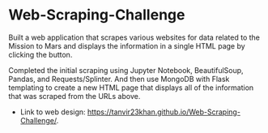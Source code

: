 # Web-Scraping-Challenge
Built a web application that scrapes various websites for data related to the Mission to Mars and displays the information in a single HTML page by clicking the button.  

Completed the initial scraping using Jupyter Notebook, BeautifulSoup, Pandas, and Requests/Splinter. And then use MongoDB with Flask templating to create a new HTML page that displays all of the information that was scraped from the URLs above.

* Link to web design: https://tanvir23khan.github.io/Web-Scraping-Challenge/.
